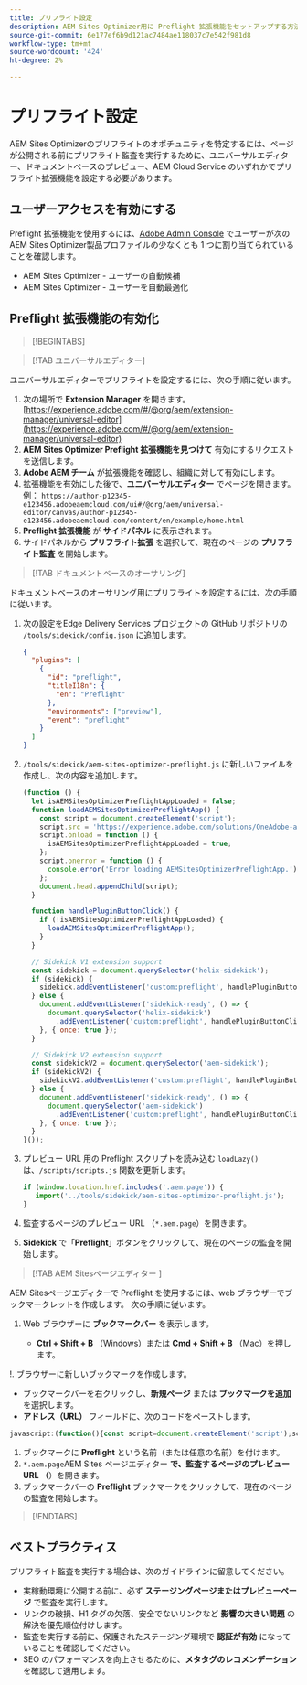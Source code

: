 ```yaml
---
title: プリフライト設定
description: AEM Sites Optimizer用に Preflight 拡張機能をセットアップする方法を説明します。
source-git-commit: 6e177ef6b9d121ac7484ae118037c7e542f981d8
workflow-type: tm+mt
source-wordcount: '424'
ht-degree: 2%

---
```



# プリフライト設定

AEM Sites Optimizerのプリフライトのオポチュニティを特定するには、ページが公開される前にプリフライト監査を実行するために、ユニバーサルエディター、ドキュメントベースのプレビュー、AEM Cloud Service のいずれかでプリフライト拡張機能を設定する必要があります。

## ユーザーアクセスを有効にする

Preflight 拡張機能を使用するには、[Adobe Admin Console](https://adminconsole.adobe.com) でユーザーが次のAEM Sites Optimizer製品プロファイルの少なくとも 1 つに割り当てられていることを確認します。

* AEM Sites Optimizer - ユーザーの自動候補
* AEM Sites Optimizer - ユーザーを自動最適化

## Preflight 拡張機能の有効化

>[!BEGINTABS]

>[!TAB ユニバーサルエディター]

ユニバーサルエディターでプリフライトを設定するには、次の手順に従います。

1. 次の場所で **Extension Manager** を開きます。
   [https://experience.adobe.com/#/@org/aem/extension-manager/universal-editor](https://experience.adobe.com/#/@org/aem/extension-manager/universal-editor)
1. **AEM Sites Optimizer Preflight 拡張機能を見つけて** 有効にするリクエストを送信します。
1. **Adobe AEM チーム** が拡張機能を確認し、組織に対して有効にします。
1. 拡張機能を有効にした後で、**ユニバーサルエディター** でページを開きます。例：
   `https://author-p12345-e123456.adobeaemcloud.com/ui#/@org/aem/universal-editor/canvas/author-p12345-e123456.adobeaemcloud.com/content/en/example/home.html`
1. **Preflight 拡張機能** が **サイドパネル** に表示されます。
1. サイドパネルから **プリフライト拡張** を選択して、現在のページの **プリフライト監査** を開始します。

>[!TAB ドキュメントベースのオーサリング]

ドキュメントベースのオーサリング用にプリフライトを設定するには、次の手順に従います。

1. 次の設定をEdge Delivery Services プロジェクトの GitHub リポジトリの `/tools/sidekick/config.json` に追加します。

   ```json
   {
     "plugins": [
       {
         "id": "preflight",
         "titleI18n": {
           "en": "Preflight"
         },
         "environments": ["preview"],
         "event": "preflight"
       }
     ]
   }
   ```

1. `/tools/sidekick/aem-sites-optimizer-preflight.js` に新しいファイルを作成し、次の内容を追加します。

   ```javascript
   (function () {
     let isAEMSitesOptimizerPreflightAppLoaded = false;
     function loadAEMSitesOptimizerPreflightApp() {
       const script = document.createElement('script');
       script.src = 'https://experience.adobe.com/solutions/OneAdobe-aem-sites-optimizer-preflight-mfe/static-assets/resources/sidekick/client.js?source=plugin';
       script.onload = function () {
         isAEMSitesOptimizerPreflightAppLoaded = true;
       };
       script.onerror = function () {
         console.error('Error loading AEMSitesOptimizerPreflightApp.');
       };
       document.head.appendChild(script);
     }
   
     function handlePluginButtonClick() {
       if (!isAEMSitesOptimizerPreflightAppLoaded) {
         loadAEMSitesOptimizerPreflightApp();
       }
     }
   
     // Sidekick V1 extension support
     const sidekick = document.querySelector('helix-sidekick');
     if (sidekick) {
       sidekick.addEventListener('custom:preflight', handlePluginButtonClick);
     } else {
       document.addEventListener('sidekick-ready', () => {
         document.querySelector('helix-sidekick')
           .addEventListener('custom:preflight', handlePluginButtonClick);
       }, { once: true });
     }
   
     // Sidekick V2 extension support
     const sidekickV2 = document.querySelector('aem-sidekick');
     if (sidekickV2) {
       sidekickV2.addEventListener('custom:preflight', handlePluginButtonClick);
     } else {
       document.addEventListener('sidekick-ready', () => {
         document.querySelector('aem-sidekick')
           .addEventListener('custom:preflight', handlePluginButtonClick);
       }, { once: true });
     }
   }());
   ```

1. プレビュー URL 用の Preflight スクリプトを読み込む `loadLazy()` は、`/scripts/scripts.js` 関数を更新します。

   ```javascript
   if (window.location.href.includes('.aem.page')) {
      import('../tools/sidekick/aem-sites-optimizer-preflight.js');
   }
   ```

1. 監査するページのプレビュー URL （`*.aem.page`）を開きます。
1. **Sidekick** で「**Preflight**」ボタンをクリックして、現在のページの監査を開始します。

>[!TAB AEM Sitesページエディター ]

AEM Sitesページエディターで Preflight を使用するには、web ブラウザーでブックマークレットを作成します。 次の手順に従います。

1. Web ブラウザーに **ブックマークバー** を表示します。

   * **Ctrl + Shift + B** （Windows）または **Cmd + Shift + B** （Mac）を押します。

!. ブラウザーに新しいブックマークを作成します。

* ブックマークバーを右クリックし、**新規ページ** または **ブックマークを追加** を選択します。
* **アドレス（URL）** フィールドに、次のコードをペーストします。

```javascript
javascript:(function(){const script=document.createElement('script');script.src='https://experience.adobe.com/solutions/OneAdobe-aem-sites-optimizer-preflight-mfe/static-assets/resources/sidekick/client.js?source=bookmarklet&target-source=aem-cloud-service';document.head.appendChild(script);})();
```

1. ブックマークに **Preflight** という名前（または任意の名前）を付けます。
1. `*.aem.page`AEM Sites ページエディター **で、監査するページのプレビュー URL （**）を開きます。
1. ブックマークバーの **Preflight** ブックマークをクリックして、現在のページの監査を開始します。

>[!ENDTABS]

## ベストプラクティス

プリフライト監査を実行する場合は、次のガイドラインに留意してください。

* 実稼動環境に公開する前に、必ず **ステージングページまたはプレビューページ** で監査を実行します。
* リンクの破損、H1 タグの欠落、安全でないリンクなど **影響の大きい問題** の解決を優先順位付けします。
* 監査を実行する前に、保護されたステージング環境で **認証が有効** になっていることを確認してください。
* SEO のパフォーマンスを向上させるために、**メタタグのレコメンデーション** を確認して適用します。
